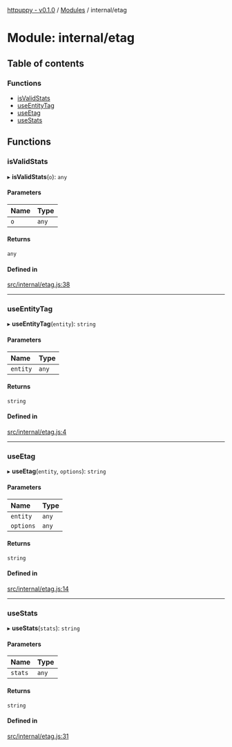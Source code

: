 [httpuppy - v0.1.0](../README.md) / [Modules](../modules.md) / internal/etag

# Module: internal/etag

## Table of contents

### Functions

- [isValidStats](internal_etag.md#isvalidstats)
- [useEntityTag](internal_etag.md#useentitytag)
- [useEtag](internal_etag.md#useetag)
- [useStats](internal_etag.md#usestats)

## Functions

### isValidStats

▸ **isValidStats**(`o`): `any`

#### Parameters

| Name | Type |
| :------ | :------ |
| `o` | `any` |

#### Returns

`any`

#### Defined in

[src/internal/etag.js:38](https://github.com/abschill/httpuppy/blob/a85d5bb/src/internal/etag.js#L38)

___

### useEntityTag

▸ **useEntityTag**(`entity`): `string`

#### Parameters

| Name | Type |
| :------ | :------ |
| `entity` | `any` |

#### Returns

`string`

#### Defined in

[src/internal/etag.js:4](https://github.com/abschill/httpuppy/blob/a85d5bb/src/internal/etag.js#L4)

___

### useEtag

▸ **useEtag**(`entity`, `options`): `string`

#### Parameters

| Name | Type |
| :------ | :------ |
| `entity` | `any` |
| `options` | `any` |

#### Returns

`string`

#### Defined in

[src/internal/etag.js:14](https://github.com/abschill/httpuppy/blob/a85d5bb/src/internal/etag.js#L14)

___

### useStats

▸ **useStats**(`stats`): `string`

#### Parameters

| Name | Type |
| :------ | :------ |
| `stats` | `any` |

#### Returns

`string`

#### Defined in

[src/internal/etag.js:31](https://github.com/abschill/httpuppy/blob/a85d5bb/src/internal/etag.js#L31)
